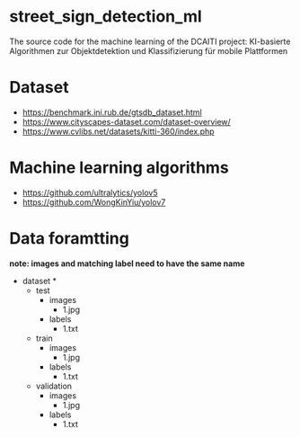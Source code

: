 # street_sign_detection_ml
The source code for the machine learning of the DCAITI project: KI-basierte Algorithmen zur Objektdetektion und Klassifizierung für mobile Plattformen

# Dataset
* https://benchmark.ini.rub.de/gtsdb_dataset.html
* https://www.cityscapes-dataset.com/dataset-overview/
* https://www.cvlibs.net/datasets/kitti-360/index.php

# Machine learning algorithms
* https://github.com/ultralytics/yolov5
* https://github.com/WongKinYiu/yolov7

# Data foramtting
**note: images and matching label need to have the same name**
* dataset
  * 
  * test
    * images
      * 1.jpg  
    * labels
      * 1.txt
  * train
    * images
      * 1.jpg  
    * labels
      * 1.txt
  * validation
    * images
      * 1.jpg  
    * labels
      * 1.txt
